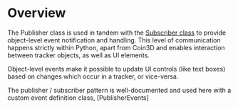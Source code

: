 # Overview

The Publisher class is used in tandem with the [Subscriber class](subscriber_events) to provide object-level event notification and handling.  This level of communication happens strictly within Python, apart from Coin3D and enables interaction between tracker objects, as well as UI elements.

Object-level events make it possible to update UI controls (like text boxes) based on changes which occur in a tracker, or vice-versa.

The publisher / subscriber pattern is well-documented and used here with a custom event definition class, [PublisherEvents]